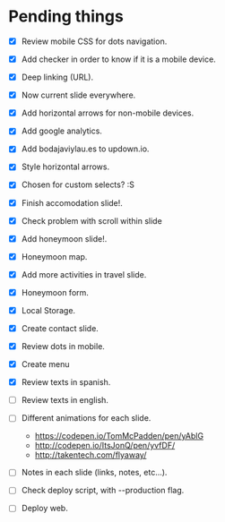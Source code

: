 Pending things
==============

- [x] Review mobile CSS for dots navigation.
- [x] Add checker in order to know if it is a mobile device.
- [x] Deep linking (URL).
- [x] Now current slide everywhere.
- [x] Add horizontal arrows for non-mobile devices.
- [x] Add google analytics.
- [x] Add bodajaviylau.es to updown.io.
- [x] Style horizontal arrows.
- [x] Chosen for custom selects? :S
- [x] Finish accomodation slide!.
- [x] Check problem with scroll within slide
- [x] Add honeymoon slide!.
- [x] Honeymoon map.
- [x] Add more activities in travel slide.
- [x] Honeymoon form.
- [x] Local Storage.
- [x] Create contact slide.
- [x] Review dots in mobile.

- [x] Create menu
- [x] Review texts in spanish.
- [ ] Review texts in english.
- [ ] Different animations for each slide.
  - https://codepen.io/TomMcPadden/pen/yAblG
  - http://codepen.io/ItsJonQ/pen/yvfDF/
  - http://takentech.com/flyaway/
- [ ] Notes in each slide (links, notes, etc...).


- [ ] Check deploy script, with --production flag.
- [ ] Deploy web.
